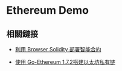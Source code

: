 # Ethereum Demo

## 相關鏈接

- [利用 Browser Solidity 部署智能合約](https://www.evernote.com/l/AsA5CVQODtpAsa3TRt4j16OmUeM7Q-xs49Y)

- [使用 Go-Ethereum 1.7.2搭建以太坊私有链](https://www.evernote.com/l/AsDLMxZQexFPqqmQDjChH2jIpLJClu7p3ug)